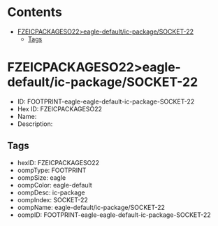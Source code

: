 



Contents
========

* [FZEICPACKAGESO22>eagle-default/ic-package/SOCKET-22](#fzeicpackageso22eagle-defaultic-packagesocket-22)
	* [Tags](#tags)

# FZEICPACKAGESO22>eagle-default/ic-package/SOCKET-22

- ID: FOOTPRINT-eagle-eagle-default-ic-package-SOCKET-22
- Hex ID: FZEICPACKAGESO22
- Name: 
- Description: 

## Tags

- hexID: FZEICPACKAGESO22
- oompType: FOOTPRINT
- oompSize: eagle
- oompColor: eagle-default
- oompDesc: ic-package
- oompIndex: SOCKET-22
- oompName: eagle-default/ic-package/SOCKET-22
- oompID: FOOTPRINT-eagle-eagle-default-ic-package-SOCKET-22
